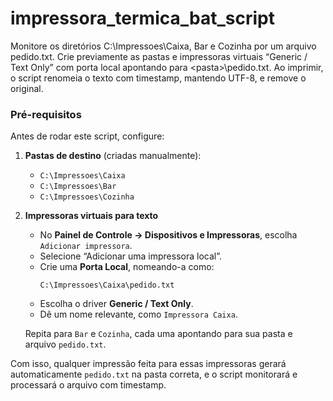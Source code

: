 # impressora_termica_bat_script
Monitore os diretórios C:\Impressoes\Caixa, Bar e Cozinha por um arquivo pedido.txt. Crie previamente as pastas e impressoras virtuais “Generic / Text Only” com porta local apontando para &lt;pasta>\pedido.txt. Ao imprimir, o script renomeia o texto com timestamp, mantendo UTF-8, e remove o original.



###  Pré-requisitos

Antes de rodar este script, configure:

1. **Pastas de destino** (criadas manualmente):
   - `C:\Impressoes\Caixa`
   - `C:\Impressoes\Bar`
   - `C:\Impressoes\Cozinha`

2. **Impressoras virtuais para texto**
   - No **Painel de Controle → Dispositivos e Impressoras**, escolha `Adicionar impressora`.
   - Selecione “Adicionar uma impressora local”.
   - Crie uma **Porta Local**, nomeando-a como:
     ```
     C:\Impressoes\Caixa\pedido.txt
     ```
   - Escolha o driver **Generic / Text Only**.
   - Dê um nome relevante, como `Impressora Caixa`.

   Repita para `Bar` e `Cozinha`, cada uma apontando para sua pasta e arquivo `pedido.txt`.

Com isso, qualquer impressão feita para essas impressoras gerará automaticamente `pedido.txt` na pasta correta, e o script monitorará e processará o arquivo com timestamp.
